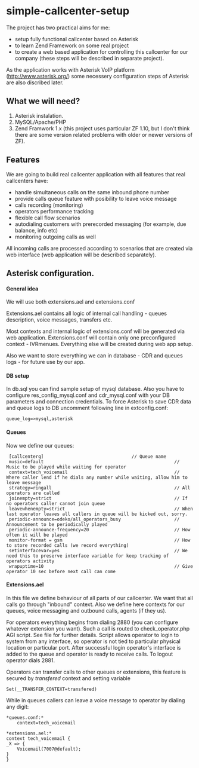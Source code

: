 simple-callcenter-setup
====================
The project has two practical aims for me: 

* setup fully functional callcenter based on Asterisk 
* to learn Zend Framework on some real project
* to create a web based application for controlling this callcenter for our company (these steps will be described in separate project).

As the application works with Asterisk VoIP platform (http://www.asterisk.org/) 
some necessery configuration steps of Asterisk are also discribed later.

What we will need?
-----------------

1. Asterisk instalation.
2. MySQL/Apache/PHP
3. Zend Framwork 1.x (this project uses particular ZF 1.10, but I don't think there 
are some version related problems with older or newer versions of ZF).

Features
--------------------------------

We are going to build real callcenter application with all features that real callcenters have:

* handle simultaneous calls on the same inbound phone number
* provide calls queue feature with posibility to leave voice message
* calls recording (monitoring)
* operators performance tracking
* flexible call flow scenarios
* autodialing customers with prerecorded messaging (for example, due balance, info etc)
* monitoring outgoing calls as well

All incoming calls are processed according to scenarios that are created via web
interface (web application will be described separately).

Asterisk configuration.
--------------------

#### General idea

We will use both extensions.ael and extensions.conf

Extensions.ael contains all logic of internal call handling - queues description, voice messages, transfers etc. 

Most contexts and internal logic of extensions.conf will be generated via web application. Extensions.conf will contain 
only one preconfigured context - IVRmenues. Everything else will be created during web app setup.

Also we want to store everything we can in database - CDR and queues logs - for future use by our app.

#### DB setup

In db.sql you can find sample setup of mysql database. Also you have to configure res_config_mysql.conf and cdr_mysql.conf with your DB 
parameters and connection credentials.
To force Asterisk to save CDR data and queue logs to DB uncomment following line in extconfig.conf:

    queue_log=>mysql,asterisk

#### Queues

Now we define our queues:

     [callcenterq]				                   // Queue name
     music=default                                                 // Music to be played while waiting for operator
     context=tech_voicemail                                        // Where caller lend if he dials any number while waiting, allow him to leave message
     strategy=ringall                                              // All operators are called
     joinempty=strict                                              // If no operators caller cannot join queue
     leavewhenempty=strict                                         // When last operator leaves all callers in queue will be kicked out, sorry.
     periodic-announce=odeko/all_operators_busy                    // Announcement to be periodically played
     periodic-announce-frequency=20                                // How often it will be played
     monitor-format = gsm                                          // How to store recorded calls (we record everything)
     setinterfacevar=yes                                           // We need this to preserve interface variable for keep tracking of operators activity
     wrapuptime=10                                                 // Give operator 10 sec before next call can come

#### Extensions.ael

In this file we define behaviour of all parts of our callcenter. We want that all calls go through "inbound" context.
Also we define here contexts for our queues, voice messaging and outbound calls, agents (if they us).

For operators everything begins from dialing 2880 (you can configure whatever extension you want). Such a call is routed to check_operator.php AGI script. See file for further details.
Script allows operator to login to system from any interface, so operator is not tied to particular physical location or particular port.
After successful login operator's interface is added to the queue and operator is ready to receive calls.
To logout operator dials 2881.

Operators can transfer calls to other queues or extensions, this feature is secured by *transfered* context and setting variable  
    
    Set(__TRANSFER_CONTEXT=transfered)

While in queues callers can leave a voice message to operator by dialing any digit:
 
    *queues.conf:*
        context=tech_voicemail

    *extensions.ael:*
    context tech_voicemail {
	_X => {
		Voicemail(7007@default);
	}
    }


 

